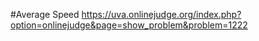 #Average Speed
https://uva.onlinejudge.org/index.php?option=onlinejudge&page=show_problem&problem=1222
